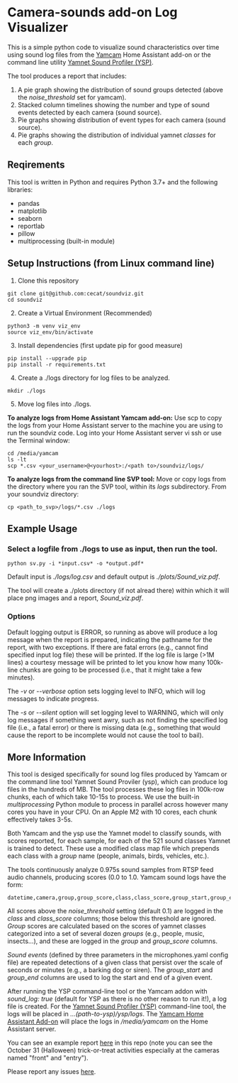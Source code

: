 
# Camera-sounds add-on Log Visualizer

This is a simple python code to visualize sound characteristics over time
using sound log files from the
[Yamcam](https://github.com/cecat/CeC-HA-Addons/tree/main/yamcam3)
Home Assistant add-on or the command line utility
[Yamnet Sound Profiler (YSP)](https://github.com/cecat/ysp).

The tool produces a report that includes:
1. A pie graph showing the distribution of sound groups detected (above 
the *noise_threshold* set for yamcam).
2. Stacked column timelines showing the number and type of sound events
detected by each camera (sound source).
3. Pie graphs showing distribution of event types for each camera (sound source).
4. Pie graphs showing the distribution of individual yamnet *classes* for each
*group*.

## Reqirements

This tool is written in Python and requires Python 3.7+ and the following libraries:
* pandas
* matplotlib
* seaborn
* reportlab
* pillow
* multiprocessing (built-in module)

## Setup Instructions (from Linux command line)

1. Clone this repository
```
git clone git@github.com:cecat/soundviz.git
cd soundviz
```

2. Create a Virtual Environment (Recommended)
```
python3 -m venv viz_env
source viz_env/bin/activate
```

3. Install dependencies (first update pip for good measure)
```
pip install --upgrade pip
pip install -r requirements.txt
```

4. Create a ./logs directory for log files to be analyzed.
```
mkdir ./logs
```

5. Move log files into ./logs.

**To analyze logs from Home Assistant Yamcam add-on:**
Use scp to copy the logs from your Home Assistant server to the machine you are using to run the soundviz code. Log into your Home Assistant server vi ssh or use the Terminal window:

```
cd /media/yamcam
ls -lt
scp *.csv <your_username>@<yourhost>:/<path to>/soundviz/logs/
```

**To analyze logs from the command line SVP tool:**
Move or copy logs from the directory where you ran the SVP tool, within its *logs*
subdirectory.  From your soundviz directory:
```
cp <path_to_svp>/logs/*.csv ./logs
```

## Example Usage

### Select a logfile from ./logs to use as input, then run the tool.
```
python sv.py -i *input.csv* -o *output.pdf*
```
Default input is *./logs/log.csv* and default output is *./plots/Sound_viz.pdf*.

The tool will create a ./plots directory (if not alread there) within which it
will place png images and a report, *Sound_viz.pdf*.

### Options
Default logging output is ERROR, so running as above will produce a log message
when the report is prepared, indicating the pathname for the report, with two
exceptions.  If there are fatal errors (e.g., cannot find specified input
log file) these will be printed.  If the log file is large (>1M lines) a
courtesy message will be printed to let you know how 
many 100k-line chunks are going to be processed (i.e., that it might
take a few minutes).

The *-v* or *--verbose* option sets logging level to INFO, which will log messages 
to indicate progress.

The *-s* or *--silent* option will set logging level to WARNING, which will only
log messages if something went awry, such as not finding the specified log file
(i.e., a fatal error) or there is missing data (e.g., something that would cause
the report to be incomplete would not cause the tool to bail).

## More Information

This tool is desiged specifically for sound log files produced by Yamcam or
the command line tool Yamnet Sound Proviler (ysp), which can produce
log files in the hundreds of MB.  The tool processes these log files in 100k-row
chunks, each of which take 10-15s to process.  We use the built-in *multiprocessing*
Python module to process in parallel across however many cores you have in your 
CPU.  On an Apple M2 with 10 cores, each chunk effectively takes 3-5s.  

Both Yamcam and the ysp use the Yamnet model to classify sounds, with scores reported, for each
sample, for each of the 521 sound classes Yamnet is trained to detect.  These 
use a modified class map file which prepends each class with a *group* 
name (people, animals, birds, vehicles, etc.).

The tools continuously analyze 0.975s sound samples from RTSP feed audio channels, 
producing scores (0.0 to 1.0. Yamcam sound logs have the form:
```
datetime,camera,group,group_score,class,class_score,group_start,group_end
```

All scores above the *noise_threshold* setting
(default 0.1) are logged in the *class* and *class_score* columns; those
below this threshold are ignored.  *Group*
scores are calculated based on the scores of yamnet classes categorized into
a set of several dozen *groups* (e.g., people, music, insects...), and these are
logged in the *group* and *group_score* columns.

*Sound events* (defined by three parameters in the microphones.yaml config file)
are repeated detections of a given class that persist over the scale of seconds
or minutes (e.g., a barking dog or siren). The *group_start* and *group_end* columns
are used to log the start and end of a given event.


After running the YSP command-line tool or the Yamcam addon with *sound_log: true*
(default for YSP as there is no other reason to run it!), a log file is created.
For the
[Yamnet Sound Profiler (YSP)](https://github.com/cecat/ysp)
command-line tool, the logs will be placed in *...(path-to-ysp)/ysp/logs*.
The 
[Yamcam Home Assistant Add-on](https://github.com/cecat/CeC-HA-Addons/tree/main/yamcam3)
will place the logs in */media/yamcam* on the Home Assistant server. 

You can see an example report 
[here](https://github.com/cecat/soundviz/blob/main/example_report.pdf)
in this repo (note you can see the October 31 (Halloween) trick-or-treat activities especially
at the cameras named "front" and "entry").

Please report any issues
[here](https://github.com/cecat/soundviz/issues). 
